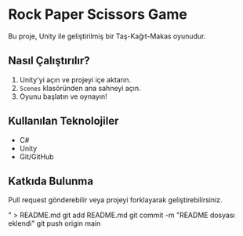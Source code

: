 # Rock Paper Scissors Game

Bu proje, Unity ile geliştirilmiş bir Taş-Kağıt-Makas oyunudur.

## Nasıl Çalıştırılır?

1. Unity'yi açın ve projeyi içe aktarın.
2. `Scenes` klasöründen ana sahneyi açın.
3. Oyunu başlatın ve oynayın!

## Kullanılan Teknolojiler

- C#
- Unity
- Git/GitHub

## Katkıda Bulunma

Pull request gönderebilir veya projeyi forklayarak geliştirebilirsiniz.

" > README.md
git add README.md
git commit -m "README dosyası eklendi"
git push origin main
